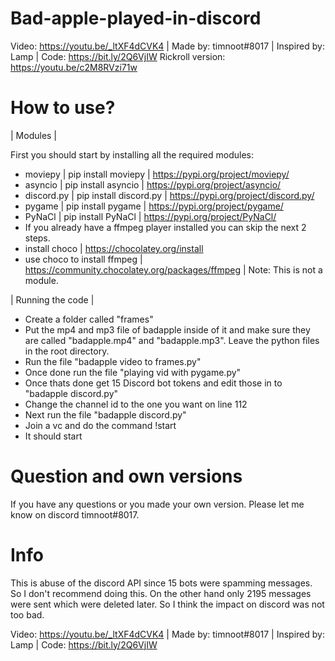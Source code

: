 # Bad-apple-played-in-discord
Video: https://youtu.be/_ltXF4dCVK4 | Made by: timnoot#8017 | Inspired by: Lamp | Code: https://bit.ly/2Q6VjIW
Rickroll version: https://youtu.be/c2M8RVzi71w

# How to use?

| Modules | 

First you should start by installing all the required modules:
- moviepy | pip install moviepy | https://pypi.org/project/moviepy/
- asyncio | pip install asyncio | https://pypi.org/project/asyncio/
- discord.py | pip install discord.py | https://pypi.org/project/discord.py/ 
- pygame | pip install pygame | https://pypi.org/project/pygame/ 
- PyNaCl | pip install PyNaCl | https://pypi.org/project/PyNaCl/
- If you already have a ffmpeg player installed you can skip the next 2 steps.
- install choco | https://chocolatey.org/install
- use choco to install ffmpeg | https://community.chocolatey.org/packages/ffmpeg | Note: This is not a module.

| Running the code |

- Create a folder called "frames"
- Put the mp4 and mp3 file of badapple inside of it and make sure they are called "badapple.mp4" and "badapple.mp3". Leave the python files in the root directory.
- Run the file "badapple video to frames.py"
- Once done run the file "playing vid with pygame.py"
- Once thats done get 15 Discord bot tokens and edit those in to "badapple discord.py"
- Change the channel id to the one you want on line 112
- Next run the file "badapple discord.py"
- Join a vc and do the command !start
- It should start


# Question and own versions
If you have any questions or you made your own version. Please let me know on discord timnoot#8017.



# Info
This is abuse of the discord API since 15 bots were spamming messages. So I don't recommend doing this. On the other hand only 2195 messages were sent which were deleted later. So I think the impact on discord was not too bad.

Video: https://youtu.be/_ltXF4dCVK4 | Made by: timnoot#8017 | Inspired by: Lamp | Code: https://bit.ly/2Q6VjIW

